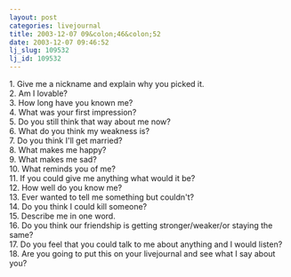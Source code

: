 ```yaml
---
layout: post
categories: livejournal
title: 2003-12-07 09&colon;46&colon;52
date: 2003-12-07 09:46:52
lj_slug: 109532
lj_id: 109532
---
```

1\. Give me a nickname and explain why you picked it.  
2\. Am I lovable?  
3\. How long have you known me?  
4\. What was your first impression?  
5\. Do you still think that way about me now?  
6\. What do you think my weakness is?  
7\. Do you think I'll get married?  
8\. What makes me happy?  
9\. What makes me sad?  
10\. What reminds you of me?  
11\. If you could give me anything what would it be?  
12\. How well do you know me?  
13\. Ever wanted to tell me something but couldn't?  
14\. Do you think I could kill someone?  
15\. Describe me in one word.  
16\. Do you think our friendship is getting stronger/weaker/or staying the same?  
17\. Do you feel that you could talk to me about anything and I would listen?  
18\. Are you going to put this on your livejournal and see what I say about you?
